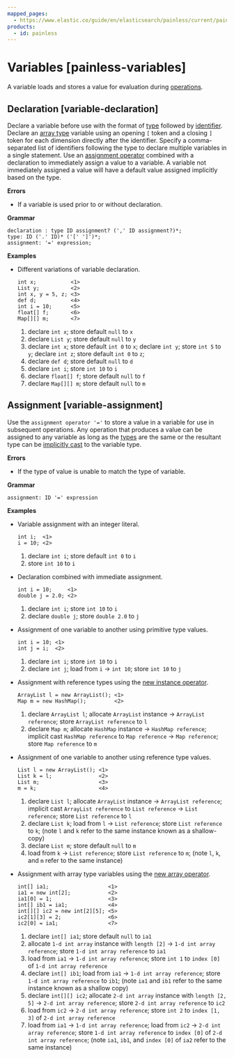 ```yaml
---
mapped_pages:
  - https://www.elastic.co/guide/en/elasticsearch/painless/current/painless-variables.html
products:
  - id: painless
---
```


# Variables [painless-variables]

A variable loads and stores a value for evaluation during [operations](/reference/scripting-languages/painless/painless-operators.md).

## Declaration [variable-declaration]

Declare a variable before use with the format of [type](/reference/scripting-languages/painless/painless-types.md) followed by [identifier](/reference/scripting-languages/painless/painless-identifiers.md). Declare an [array type](/reference/scripting-languages/painless/painless-types.md#array-type) variable using an opening `[` token and a closing `]` token for each dimension directly after the identifier. Specify a comma-separated list of identifiers following the type to declare multiple variables in a single statement. Use an [assignment operator](#variable-assignment) combined with a declaration to immediately assign a value to a variable. A variable not immediately assigned a value will have a default value assigned implicitly based on the type.

**Errors**

* If a variable is used prior to or without declaration.

**Grammar**

```text
declaration : type ID assignment? (',' ID assignment?)*;
type: ID ('.' ID)* ('[' ']')*;
assignment: '=' expression;
```

**Examples**

* Different variations of variable declaration.

    ```painless
    int x;           <1>
    List y;          <2>
    int x, y = 5, z; <3>
    def d;           <4>
    int i = 10;      <5>
    float[] f;       <6>
    Map[][] m;       <7>
    ```

    1. declare `int x`; store default `null` to `x`
    2. declare `List y`; store default `null` to `y`
    3. declare `int x`; store default `int 0` to `x`; declare `int y`; store `int 5` to `y`; declare `int z`; store default `int 0` to `z`;
    4. declare `def d`; store default `null` to `d`
    5. declare `int i`; store `int 10` to `i`
    6. declare `float[] f`; store default `null` to `f`
    7. declare `Map[][] m`; store default `null` to `m`



## Assignment [variable-assignment]

Use the `assignment operator '='` to store a value in a variable for use in subsequent operations. Any operation that produces a value can be assigned to any variable as long as the [types](/reference/scripting-languages/painless/painless-types.md) are the same or the resultant type can be [implicitly cast](/reference/scripting-languages/painless/painless-casting.md) to the variable type.

**Errors**

* If the type of value is unable to match the type of variable.

**Grammar**

```text
assignment: ID '=' expression
```

**Examples**

* Variable assignment with an integer literal.

    ```painless
    int i;  <1>
    i = 10; <2>
    ```

    1. declare `int i`; store default `int 0` to `i`
    2. store `int 10` to `i`

* Declaration combined with immediate assignment.

    ```painless
    int i = 10;     <1>
    double j = 2.0; <2>
    ```

    1. declare `int i`; store `int 10` to `i`
    2. declare `double j`; store `double 2.0` to `j`

* Assignment of one variable to another using primitive type values.

    ```painless
    int i = 10; <1>
    int j = i;  <2>
    ```

    1. declare `int i`; store `int 10` to `i`
    2. declare `int j`; load from `i` → `int 10`; store `int 10` to `j`

* Assignment with reference types using the [new instance operator](/reference/scripting-languages/painless/painless-operators-reference.md#new-instance-operator).

    ```painless
    ArrayList l = new ArrayList(); <1>
    Map m = new HashMap();         <2>
    ```

    1. declare `ArrayList l`; allocate `ArrayList` instance → `ArrayList reference`; store `ArrayList reference` to `l`
    2. declare `Map m`; allocate `HashMap` instance → `HashMap reference`; implicit cast `HashMap reference` to `Map reference` → `Map reference`; store `Map reference` to `m`

* Assignment of one variable to another using reference type values.

    ```painless
    List l = new ArrayList(); <1>
    List k = l;               <2>
    List m;                   <3>
    m = k;                    <4>
    ```

    1. declare `List l`; allocate `ArrayList` instance → `ArrayList reference`; implicit cast `ArrayList reference` to `List reference` → `List reference`; store `List reference` to `l`
    2. declare `List k`; load from `l` → `List reference`; store `List reference` to `k`; (note `l` and `k` refer to the same instance known as a shallow-copy)
    3. declare `List m`; store default `null` to `m`
    4. load from `k` → `List reference`; store `List reference` to `m`; (note `l`, `k`, and `m` refer to the same instance)

* Assignment with array type variables using the [new array operator](/reference/scripting-languages/painless/painless-operators-array.md#new-array-operator).

    ```painless
    int[] ia1;                   <1>
    ia1 = new int[2];            <2>
    ia1[0] = 1;                  <3>
    int[] ib1 = ia1;             <4>
    int[][] ic2 = new int[2][5]; <5>
    ic2[1][3] = 2;               <6>
    ic2[0] = ia1;                <7>
    ```

    1. declare `int[] ia1`; store default `null` to `ia1`
    2. allocate `1-d int array` instance with `length [2]` → `1-d int array reference`; store `1-d int array reference` to `ia1`
    3. load from `ia1` → `1-d int array reference`; store `int 1` to `index [0]` of `1-d int array reference`
    4. declare `int[] ib1`; load from `ia1` → `1-d int array reference`; store `1-d int array reference` to `ib1`; (note `ia1` and `ib1` refer to the same instance known as a shallow copy)
    5. declare `int[][] ic2`; allocate `2-d int array` instance with `length [2, 5]` → `2-d int array reference`; store `2-d int array reference` to `ic2`
    6. load from `ic2` → `2-d int array reference`; store `int 2` to `index [1, 3]` of `2-d int array reference`
    7. load from `ia1` → `1-d int array reference`; load from `ic2` → `2-d int array reference`; store `1-d int array reference` to `index [0]` of `2-d int array reference`; (note `ia1`, `ib1`, and `index [0]` of `ia2` refer to the same instance)



